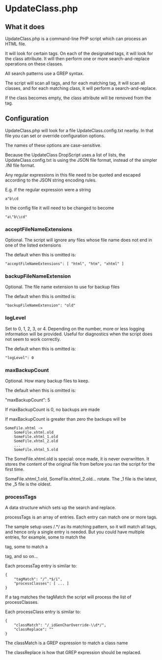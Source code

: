 # UpdateClass.php

## What it does

UpdateClass.php is a command-line PHP script which can process an HTML file.

It will look for certain tags. On each of the designated tags, it will look for 
the class attribute. It will then perform one or more search-and-replace
operations on these classes. 

All search patterns use a GREP syntax.

The script will scan all tags, and for each matching tag, it will scan all classes,
and for each matching class, it will perform a search-and-replace.

If the class becomes empty, the class attribute will be removed from the tag.

## Configuration

UpdateClass.php will look for a file UpdateClass.config.txt nearby. In that file you can set 
or override configuration options. 

The names of these options are case-sensitive.

Because the UpdateClass DropScript uses a list of lists, the UpdateClass.config.txt is
using the JSON file format, instead of the simpler .INI file format.

Any regular expressions in this file need to be quoted and escaped according to the JSON string encoding rules.

E.g. if the regular expression were a string

    a"b\cd
  
In the config file it will need to be changed to become

    "a\"b\\cd"

### acceptFileNameExtensions

Optional. The script will ignore any files whose file name does not end in one of the listed extensions

The default when this is omitted is:

    "acceptFileNameExtensions": [ "html", "htm", "xhtml" ]

### backupFileNameExtension

Optional. The file name extension to use for backup files

The default when this is omitted is:

    "backupFileNameExtension": "old"

### logLevel

Set to 0, 1, 2, 3, or 4. Depending on the number, more or less logging information will be
provided. Useful for diagnostics when the script does not seem to work correctly.

The default when this is omitted is:

    "logLevel": 0

### maxBackupCount

Optional. How many backup files to keep.

The default when this is omitted is:

  "maxBackupCount": 5

If maxBackupCount is 0, no backups are made

If maxBackupCount is greater than zero the backups will be

    SomeFile.xhtml ->
        SomeFile.xhtml.old
        SomeFile.xhtml_1.old
        SomeFile.xhtml_2.old
        ...
        SomeFile.xhtml_5.old

The SomeFile.xhtml.old is special: once made, it is never overwritten. It
stores the content of the original file from before you ran the script for the 
first time.

SomeFile.xhtml_1.old, SomeFile.xhtml_2.old... rotate. The _1 file is the latest,
the _5 file is the oldest.

### processTags

A data structure which sets up the search and replace.

processTags is an array of entries. Each entry can match one or more tags.

The sample setup uses /.*/ as its matching pattern, so it will match all tags,
and hence only a single entry is needed. But you could have multiple entries,
for example, some to match the <p> tag, some to match a <div> tag, and so on...

Each processTag entry is similar to:

    {
		"tagMatch": "/^.*$/i",
		"processClasses": [ ... ]	
    }

If a tag matches the tagMatch the script will process the list of processClasses.

Each processClass entry is similar to:

    {
		"classMatch": "/_idGenCharOverride-\\d*/",
		"classReplace": ""
    }

The classMatch is a GREP expression to match a class name

The classReplace is how that GREP expression should be replaced.
